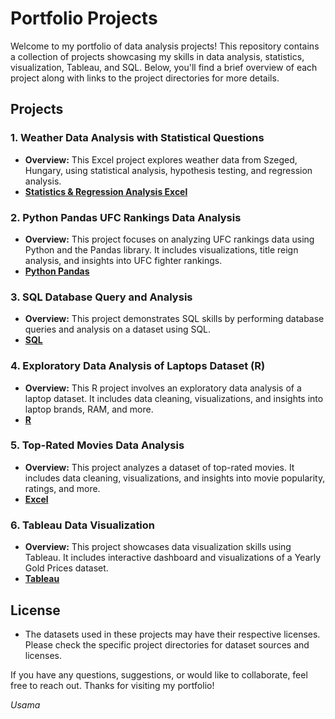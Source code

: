 # Portfolio Projects

Welcome to my portfolio of data analysis projects! This repository contains a collection of projects showcasing my skills in data analysis, statistics, visualization, Tableau, and SQL. Below, you'll find a brief overview of each project along with links to the project directories for more details.

## Projects

### 1. Weather Data Analysis with Statistical Questions

- **Overview:** This Excel project explores weather data from Szeged, Hungary, using statistical analysis, hypothesis testing, and regression analysis.
- **[Statistics & Regression Analysis Excel](https://github.com/tsylanaatadbwen/Portfolio-Projects/tree/main/Statistics%20%26%20Regression%20Analysis%20Excel)**

### 2. Python Pandas UFC Rankings Data Analysis

- **Overview:** This project focuses on analyzing UFC rankings data using Python and the Pandas library. It includes visualizations, title reign analysis, and insights into UFC fighter rankings.
- **[Python Pandas](https://github.com/tsylanaatadbwen/Portfolio-Projects/tree/main/Python%20Pandas)**
  
### 3. SQL Database Query and Analysis

- **Overview:** This project demonstrates SQL skills by performing database queries and analysis on a dataset using SQL.
- **[SQL](https://github.com/tsylanaatadbwen/Portfolio-Projects/tree/main/SQL)**

### 4. Exploratory Data Analysis of Laptops Dataset (R)

- **Overview:** This R project involves an exploratory data analysis of a laptop dataset. It includes data cleaning, visualizations, and insights into laptop brands, RAM, and more.
- **[R](https://github.com/tsylanaatadbwen/Portfolio-Projects/tree/main/R)**

### 5. Top-Rated Movies Data Analysis

- **Overview:** This project analyzes a dataset of top-rated movies. It includes data cleaning, visualizations, and insights into movie popularity, ratings, and more.
- **[Excel](https://github.com/tsylanaatadbwen/Portfolio-Projects/tree/main/Excel)**
  
### 6. Tableau Data Visualization

- **Overview:** This project showcases data visualization skills using Tableau. It includes interactive dashboard and visualizations of a Yearly Gold Prices dataset.
- **[Tableau](https://github.com/tsylanaatadbwen/Portfolio-Projects/tree/main/Excel)**

## License

- The datasets used in these projects may have their respective licenses. Please check the specific project directories for dataset sources and licenses.

If you have any questions, suggestions, or would like to collaborate, feel free to reach out. Thanks for visiting my portfolio!

*Usama*
